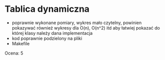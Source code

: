 # Tablica dynamiczna

+ poprawnie wykonane pomiary, wykres mało czytelny, powinien pokazywać również wykresy dla O(n), O(n^2) itd aby łatwiej pokazać do której klasy należy dana implementacja
+ kod poprawnie podzielony na pliki
+ Makefile

Ocena: 5

